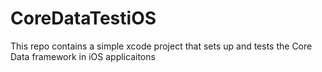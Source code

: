 # CoreDataTestiOS
This repo contains a simple xcode project that sets up and tests the Core Data framework in iOS applicaitons
